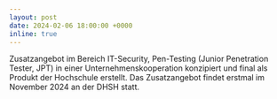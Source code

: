```yaml
---
layout: post
date: 2024-02-06 18:00:00 +0000
inline: true
---
```


Zusatzangebot im Bereich IT-Security, Pen-Testing (Junior Penetration Tester, JPT) in einer Unternehmenskooperation konzipiert und final als Produkt der Hochschule erstellt. Das Zusatzangebot findet erstmal im November 2024 an der DHSH statt.
